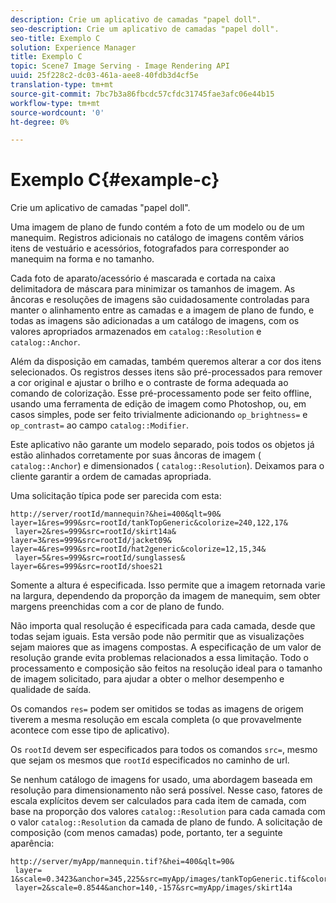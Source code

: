 ```yaml
---
description: Crie um aplicativo de camadas "papel doll".
seo-description: Crie um aplicativo de camadas "papel doll".
seo-title: Exemplo C
solution: Experience Manager
title: Exemplo C
topic: Scene7 Image Serving - Image Rendering API
uuid: 25f228c2-dc03-461a-aee8-40fdb3d4cf5e
translation-type: tm+mt
source-git-commit: 7bc7b3a86fbcdc57cfdc31745fae3afc06e44b15
workflow-type: tm+mt
source-wordcount: '0'
ht-degree: 0%

---
```



# Exemplo C{#example-c}

Crie um aplicativo de camadas &quot;papel doll&quot;.

Uma imagem de plano de fundo contém a foto de um modelo ou de um manequim. Registros adicionais no catálogo de imagens contêm vários itens de vestuário e acessórios, fotografados para corresponder ao manequim na forma e no tamanho.

Cada foto de aparato/acessório é mascarada e cortada na caixa delimitadora de máscara para minimizar os tamanhos de imagem. As âncoras e resoluções de imagens são cuidadosamente controladas para manter o alinhamento entre as camadas e a imagem de plano de fundo, e todas as imagens são adicionadas a um catálogo de imagens, com os valores apropriados armazenados em `catalog::Resolution` e `catalog::Anchor`.

Além da disposição em camadas, também queremos alterar a cor dos itens selecionados. Os registros desses itens são pré-processados para remover a cor original e ajustar o brilho e o contraste de forma adequada ao comando de colorização. Esse pré-processamento pode ser feito offline, usando uma ferramenta de edição de imagem como Photoshop, ou, em casos simples, pode ser feito trivialmente adicionando `op_brightness=` e `op_contrast=` ao campo `catalog::Modifier`.

Este aplicativo não garante um modelo separado, pois todos os objetos já estão alinhados corretamente por suas âncoras de imagem ( `catalog::Anchor`) e dimensionados ( `catalog::Resolution`). Deixamos para o cliente garantir a ordem de camadas apropriada.

Uma solicitação típica pode ser parecida com esta:

```
http://server/rootId/mannequin?&hei=400&qlt=90&
layer=1&res=999&src=rootId/tankTopGeneric&colorize=240,122,17&
 layer=2&res=999&src=rootId/skirt14a&
layer=3&res=999&src=rootId/jacket09&
layer=4&res=999&src=rootId/hat2generic&colorize=12,15,34&
 layer=5&res=999&src=rootId/sunglasses&
layer=6&res=999&src=rootId/shoes21
```

Somente a altura é especificada. Isso permite que a imagem retornada varie na largura, dependendo da proporção da imagem de manequim, sem obter margens preenchidas com a cor de plano de fundo.

Não importa qual resolução é especificada para cada camada, desde que todas sejam iguais. Esta versão pode não permitir que as visualizações sejam maiores que as imagens compostas. A especificação de um valor de resolução grande evita problemas relacionados a essa limitação. Todo o processamento e composição são feitos na resolução ideal para o tamanho de imagem solicitado, para ajudar a obter o melhor desempenho e qualidade de saída.

Os comandos `res=` podem ser omitidos se todas as imagens de origem tiverem a mesma resolução em escala completa (o que provavelmente acontece com esse tipo de aplicativo).

Os `rootId` devem ser especificados para todos os comandos `src=`, mesmo que sejam os mesmos que `rootId` especificados no caminho de url.

Se nenhum catálogo de imagens for usado, uma abordagem baseada em resolução para dimensionamento não será possível. Nesse caso, fatores de escala explícitos devem ser calculados para cada item de camada, com base na proporção dos valores `catalog::Resolution` para cada camada com o valor `catalog::Resolution` da camada de plano de fundo. A solicitação de composição (com menos camadas) pode, portanto, ter a seguinte aparência:

```
http://server/myApp/mannequin.tif?&hei=400&qlt=90&
 layer= 1&scale=0.3423&anchor=345,225&src=myApp/images/tankTopGeneric.tif&colorize=240,122,17&
 layer=2&scale=0.8544&anchor=140,-157&src=myApp/images/skirt14a
```

